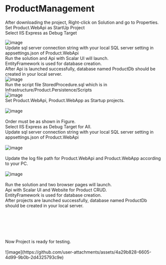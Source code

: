 # ProductManagement
After downloading the project, Right-click on Solution and go to Properties.
<br/>
Set Product.WebApi as StartUp Project
<br/>
Select IIS Express as Debug Target
<br/>

![image](https://github.com/user-attachments/assets/fe509f78-7f39-4bdf-824e-caa8d3cd60d8)
<br/>
Update sql server connection string with your local SQL server setting in appsettings.json of Product.WebApi
<br/>
Run the solution and Api with Scalar UI will launch.
<br/>
EntityFramework is used for database creation.
<br/>
After Api is launched successfully, database named ProductDb should be created in your local server.
<br/>
![image](https://github.com/user-attachments/assets/501514f3-27a2-46eb-b87e-d3f5168af1a5)
<br/>
Run the script file StoredProcedure.sql which is in Infrastructure/Product.Persistence/Scripts
<br/>
![image](https://github.com/user-attachments/assets/32096828-55a8-4494-8fd6-b663f0e02e38)
<br/>
Set Product.WebApi, Product.WebApp as Startup projects.
<br/>
<br/>
![image](https://github.com/user-attachments/assets/992a4f35-a3d1-4e32-acb6-e855466b4e7f)
<br/>
<br/>
Order must be as shown in Figure.
<br/>
Select IIS Express as Debug Target for All.
<br/>
Update sql server connection string with your local SQL server setting in appsettings.json of Product.WebApi 
<br/>
<br/>
![image](https://github.com/user-attachments/assets/407c1ed6-7838-432d-8f19-1dd38b219325)
<br/>
<br/>
Update the log file path for Product.WebApi and Product.WebApp according to your PC.
<br/>
<br/>
![image](https://github.com/user-attachments/assets/51433b0b-cd22-4f51-8194-6f92436a1ec3)
<br/>
<br/>
Run the solution and two browser pages will launch.
<br/>
Api with Scalar UI and Website for Product CRUD.
<br/>
EntityFramework is used for database creation.
<br/>
After projects are launched successfully, database named ProductDb should be created in your local server.
<br/>
<br/>

<br/>
<br/>

<br/>
<br/>
Now Project is ready for testing.
<br/>
<br/>
![image](https://github.com/user-attachments/assets/4a29b828-6605-4d99-9b0b-2d4325793c9e)

